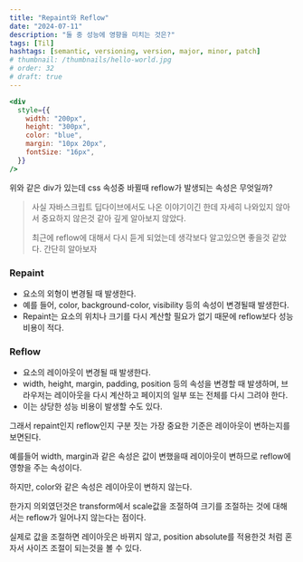 ```yaml
---
title: "Repaint와 Reflow"
date: "2024-07-11"
description: "둘 중 성능에 영향을 미치는 것은?"
tags: [Til]
hashtags: [semantic, versioning, version, major, minor, patch]
# thumbnail: /thumbnails/hello-world.jpg
# order: 32
# draft: true
---
```


```jsx
<div
  style={{
    width: "200px",
    height: "300px",
    color: "blue",
    margin: "10px 20px",
    fontSize: "16px",
  }}
/>
```

위와 같은 div가 있는데 css 속성중 바뀔때 reflow가 발생되는 속성은 무엇일까?

> 사실 자바스크립트 딥다이브에서도 나온 이야기이긴 한데 자세히 나와있지 않아서 중요하지 않은것 같아 깊게 알아보지 않았다.
>
> 최근에 reflow에 대해서 다시 듣게 되었는데 생각보다 알고있으면 좋을것 같았다. 간단히 알아보자

### Repaint

- 요소의 외형이 변경될 때 발생한다.
- 예를 들어, color, background-color, visibility 등의 속성이 변경될때 발생한다.
- Repaint는 요소의 위치나 크기를 다시 계산할 필요가 없기 때문에 reflow보다 성능 비용이 적다.

### Reflow

- 요소의 레이아웃이 변경될 때 발생한다.
- width, height, margin, padding, position 등의 속성을 변경할 때 발생하며, 브라우저는 레이아웃을 다시 계산하고 페이지의 일부 또는 전체를 다시 그려야 한다.
- 이는 상당한 성능 비용이 발생할 수도 있다.

그래서 repaint인지 reflow인지 구분 짓는 가장 중요한 기준은 레이아웃이 변하는지를 보면된다.

예를들어 width, margin과 같은 속성은 값이 변했을때 레이아웃이 변하므로 reflow에 영향을 주는 속성이다.

하지만, color와 같은 속성은 레이아웃이 변하지 않는다.

한가지 의외였던것은 transform에서 scale값을 조절하여 크기를 조절하는 것에 대해서는 reflow가 일어나지 않는다는 점이다.

실제로 값을 조절하면 레이아웃은 바뀌지 않고, position absolute를 적용한것 처럼 혼자서 사이즈 조절이 되는것을 볼 수 있다.

